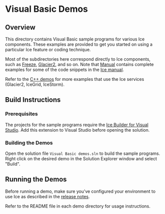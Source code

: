 # Visual Basic Demos

## Overview

This directory contains Visual Basic sample programs for various Ice components.
These examples are provided to get you started on using a particular Ice feature or
coding technique.

Most of the subdirectories here correspond directly to Ice components, such as
[Freeze](./Freeze), [Glacier2](./Glacier2), and so on. Note that [Manual](./Manual)
contains complete examples for some of the code snippets in the
[Ice manual][1].

Refer to the [C++ demos](../cpp) for more examples that use the Ice services
(Glacier2, IceGrid, IceStorm).

## Build Instructions

### Prerequisites

The projects for the sample programs require the [Ice Builder for Visual Studio][2].
Add this extension to Visual Studio before opening the solution.

### Building the Demos

Open the solution file `Visual Basic demos.sln` to build the sample
programs. Right click on the desired demo in the Solution Explorer window and
select "Build".

## Running the Demos

Before running a demo, make sure you've configured your environment to use Ice
as described in the [release notes][3].

Refer to the README file in each demo directory for usage instructions.

[1]: https://doc.zeroc.com/ice/3.6/introduction
[2]: https://github.com/zeroc-ice/ice-builder-visualstudio
[3]: https://doc.zeroc.com/rel/ice-releases/ice-3-6/ice-3-6-5-release-notes
